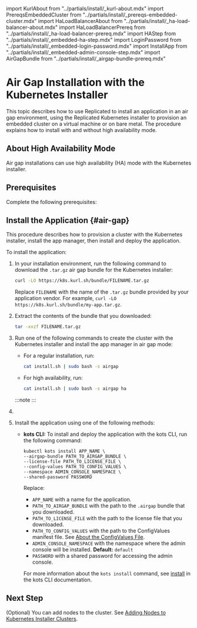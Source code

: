 import KurlAbout from "../partials/install/_kurl-about.mdx"
import PrereqsEmbeddedCluster from "../partials/install/_prereqs-embedded-cluster.mdx"
import HaLoadBalancerAbout from "../partials/install/_ha-load-balancer-about.mdx"
import HaLoadBalancerPrereq from "../partials/install/_ha-load-balancer-prereq.mdx"
import HAStep from "../partials/install/_embedded-ha-step.mdx"
import LoginPassword from "../partials/install/_embedded-login-password.mdx"
import InstallApp from "../partials/install/_embedded-admin-console-step.mdx"
import AirGapBundle from "../partials/install/_airgap-bundle-prereq.mdx"

# Air Gap Installation with the Kubernetes Installer

This topic describes how to use Replicated to install an application in an air gap environment, using the Replicated Kubernetes installer to provision an embedded cluster on a virtual machine or on bare metal. The procedure explains how to install with and without high availability mode.

<KurlAbout/>

## About High Availability Mode

Air gap installations can use high availability (HA) mode with the Kubernetes installer.

<HaLoadBalancerAbout/>

## Prerequisites

Complete the following prerequisites:

<PrereqsEmbeddedCluster/>

<AirGapBundle/>

<HaLoadBalancerPrereq/>

## Install the Application {#air-gap}

This procedure describes how to provision a cluster with the Kubernetes installer, install the app manager, then install and deploy the application.

To install the application:

1. In your installation environment, run the following command to download the `.tar.gz` air gap bundle for the Kubernetes installer:

   ```bash
   curl -LO https://k8s.kurl.sh/bundle/FILENAME.tar.gz
   ```

   Replace `FILENAME` with the name of the `.tar.gz` bundle provided by your application vendor. For example, `curl -LO https://k8s.kurl.sh/bundle/my-app.tar.gz`.

1. Extract the contents of the bundle that you downloaded:

   ```bash
   tar -xvzf FILENAME.tar.gz
   ```

1. Run one of the following commands to create the cluster with the Kubernetes installer and install the app manager in air gap mode: 

    - For a regular installation, run:

      ```bash
      cat install.sh | sudo bash -s airgap
      ```

    - For high availability, run:

      ```bash
      cat install.sh | sudo bash -s airgap ha
      ```

    :::note
    <LoginPassword/>
    :::

  1. <HAStep/>
  
  1. Install the application using one of the following methods:

      <InstallApp/>

      - **kots CLI:** To install and deploy the application with the kots CLI, run the following command:
        
        ```
        kubectl kots install APP_NAME \
        --airgap-bundle PATH_TO_AIRGAP_BUNDLE \
        --license-file PATH_TO_LICENSE_FILE \
        --config-values PATH_TO_CONFIG_VALUES \
        --namespace ADMIN_CONSOLE_NAMESPACE \
        --shared-password PASSWORD
        ```

        Replace:
        * `APP_NAME` with a name for the application.
        * `PATH_TO_AIRGAP_BUNDLE` with the path to the `.airgap` bundle that you downloaded.
        * `PATH_TO_LICENSE_FILE` with the path to the license file that you downloaded.
        * `PATH_TO_CONFIG_VALUES` with the path to the ConfigValues manifest file. See [About the ConfigValues File](installing-existing-cluster-automation#config-values).
        * `ADMIN_CONSOLE_NAMESPACE` with the namespace where the admin console will be installed. **Default:** `default`
        * `PASSWORD` with a shared password for accessing the admin console.

        For more information about the `kots install` command, see [install](/reference/kots-cli-install) in the kots CLI documentation.
## Next Step

(Optional) You can add nodes to the cluster. See [Adding Nodes to Kubernetes Installer Clusters](cluster-management-add-nodes).
